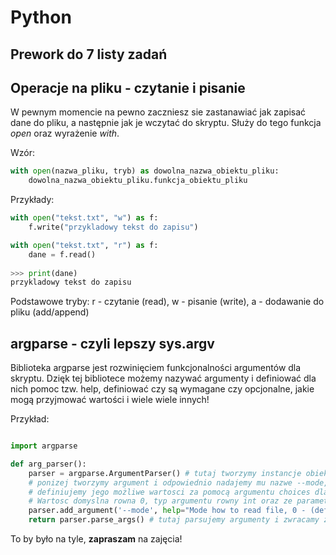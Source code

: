 
# Python
## Prework do 7 listy zadań 

## Operacje na pliku - czytanie i pisanie

W pewnym momencie na pewno zaczniesz sie zastanawiać jak zapisać dane do pliku, a następnie jak je wczytać do skryptu. Służy do tego funkcja _open_ oraz wyrażenie _with_.

Wzór: 

```python
with open(nazwa_pliku, tryb) as dowolna_nazwa_obiektu_pliku:
    dowolna_nazwa_obiektu_pliku.funkcja_obiektu_pliku
```

Przykłady:

```python
with open("tekst.txt", "w") as f:
    f.write("przykladowy tekst do zapisu")
```

```python
with open("tekst.txt", "r") as f:
    dane = f.read()
    
>>> print(dane)
przykladowy tekst do zapisu
```

Podstawowe tryby: r - czytanie (read), w - pisanie (write), a - dodawanie do pliku (add/append)


## argparse - czyli lepszy sys.argv

Biblioteka argparse jest rozwinięciem funkcjonalności argumentów dla skryptu. Dzięk tej bibliotece możemy nazywać argumenty i definiować dla nich pomoc tzw. help, definiować czy są wymagane czy opcjonalne, jakie mogą przyjmować wartości i wiele wiele innych!

Przykład:

```python

import argparse

def arg_parser():
    parser = argparse.ArgumentParser() # tutaj tworzymy instancje obiektu ArgumentParser
    # ponizej tworzymy argument i odpowiednio nadajemy mu nazwe --mode, potem opisujemy jego krotka pomoc (help), 
    # definiujemy jego możliwe wartosci za pomocą argumentu choices dla funkcji add_argument
    # Wartosc domyslna rowna 0, typ argumentu rowny int oraz ze parametr nie jest wymagany -> Required=False
    parser.add_argument('--mode', help="Mode how to read file, 0 - (default choice) read whole file, 1 - omit lines with # at the beginning, 2 - line numbering", choices=[0,1,2], default=0, type=int, Required=False)
    return parser.parse_args() # tutaj parsujemy argumenty i zwracamy z funkcji obiekt praser 

```

To by było na tyle, **zapraszam** na zajęcia!
